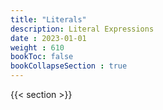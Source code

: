 ```yaml
---
title: "Literals"
description: Literal Expressions
date : 2023-01-01
weight : 610
bookToc: false
bookCollapseSection : true
---
```


{{< section >}}